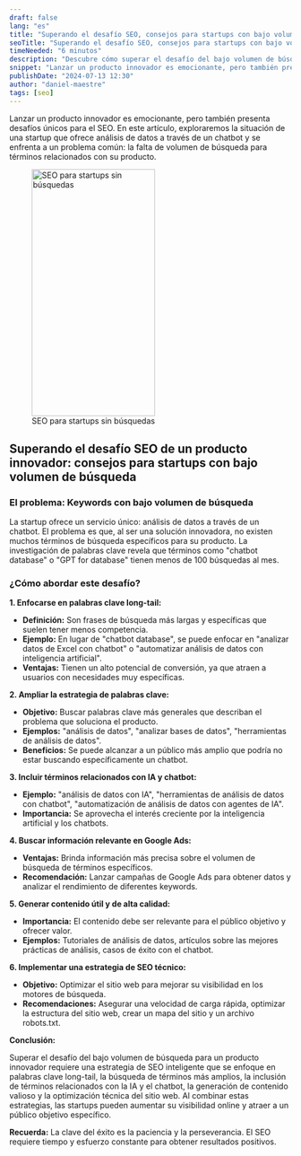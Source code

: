 ```yaml
---
draft: false
lang: "es"
title: "Superando el desafío SEO, consejos para startups con bajo volumen de búsqueda"
seoTitle: "Superando el desafío SEO, consejos para startups con bajo volumen de búsqueda"
timeNeeded: "6 minutos"
description: "Descubre cómo superar el desafío del bajo volumen de búsqueda en SEO para startups con consejos prácticos y estrategias efectivas"
snippet: "Lanzar un producto innovador es emocionante, pero también presenta desafíos únicos para el SEO"
publishDate: "2024-07-13 12:30"
author: "daniel-maestre"
tags: [seo]
---
```


Lanzar un producto innovador es emocionante, pero también presenta desafíos únicos para el SEO. En este artículo, exploraremos la situación de una startup que ofrece análisis de datos a través de un chatbot y se enfrenta a un problema común: la falta de volumen de búsqueda para términos relacionados con su producto. 


<figure>
<img class="mx-auto" src="/blogImages/seo-para-startup-sin-busquedas.webp" title="SEO para startups sin búsquedas" alt="SEO para startups sin búsquedas" width="220" height="440" loading="lazy"/>
<figcaption class="text-center">SEO para startups sin búsquedas<figcaption>
</figure>

## Superando el desafío SEO de un producto innovador: consejos para startups con bajo volumen de búsqueda


### El problema:  Keywords con bajo volumen de búsqueda

La startup ofrece un servicio único: análisis de datos a través de un chatbot. El problema es que, al ser una solución innovadora, no existen muchos términos de búsqueda específicos para su producto. La investigación de palabras clave revela que términos como "chatbot database" o "GPT for database" tienen menos de 100 búsquedas al mes.

### ¿Cómo abordar este desafío?

**1. Enfocarse en palabras clave long-tail:** 

* **Definición:** Son frases de búsqueda más largas y específicas que suelen tener menos competencia.
* **Ejemplo:** En lugar de "chatbot database", se puede enfocar en "analizar datos de Excel con chatbot" o "automatizar análisis de datos con inteligencia artificial".
* **Ventajas:** Tienen un alto potencial de conversión, ya que atraen a usuarios con necesidades muy específicas.

**2. Ampliar la estrategia de palabras clave:**

* **Objetivo:** Buscar palabras clave más generales que describan el problema que soluciona el producto.
* **Ejemplos:**  "análisis de datos", "analizar bases de datos", "herramientas de análisis de datos".
* **Beneficios:**  Se puede alcanzar a un público más amplio que podría no estar buscando específicamente un chatbot.

**3. Incluir términos relacionados con IA y chatbot:**

* **Ejemplo:**  "análisis de datos con IA", "herramientas de análisis de datos con chatbot", "automatización de análisis de datos con agentes de IA".
* **Importancia:**  Se aprovecha el interés creciente por la inteligencia artificial y los chatbots.

**4. Buscar información relevante en Google Ads:**

* **Ventajas:**  Brinda información más precisa sobre el volumen de búsqueda de términos específicos.
* **Recomendación:**  Lanzar campañas de Google Ads para obtener datos y analizar el rendimiento de diferentes keywords.

**5. Generar contenido útil y de alta calidad:**

* **Importancia:**  El contenido debe ser relevante para el público objetivo y ofrecer valor.
* **Ejemplos:**  Tutoriales de análisis de datos, artículos sobre las mejores prácticas de análisis, casos de éxito con el chatbot.

**6. Implementar una estrategia de SEO técnico:**

* **Objetivo:** Optimizar el sitio web para mejorar su visibilidad en los motores de búsqueda.
* **Recomendaciones:**  Asegurar una velocidad de carga rápida, optimizar la estructura del sitio web, crear un mapa del sitio y un archivo robots.txt.

**Conclusión:**

Superar el desafío del bajo volumen de búsqueda para un producto innovador requiere una estrategia de SEO inteligente que se enfoque en palabras clave long-tail, la búsqueda de términos más amplios, la inclusión de términos relacionados con la IA y el chatbot, la generación de contenido valioso y la optimización técnica del sitio web. Al combinar estas estrategias, las startups pueden aumentar su visibilidad online y atraer a un público objetivo específico.

**Recuerda:** La clave del éxito es la paciencia y la perseverancia. El SEO requiere tiempo y esfuerzo constante para obtener resultados positivos.
